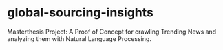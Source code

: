 # global-sourcing-insights
Masterthesis Project: A Proof of Concept for crawling Trending News and analyzing them with Natural Language Processing.
